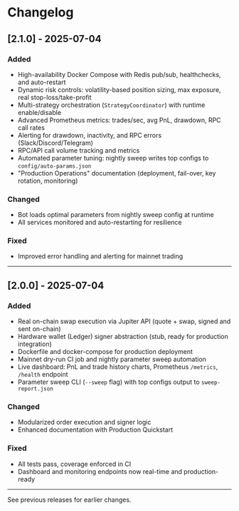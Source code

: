 # Changelog

## [2.1.0] - 2025-07-04

### Added

- High-availability Docker Compose with Redis pub/sub, healthchecks, and auto-restart
- Dynamic risk controls: volatility-based position sizing, max exposure, real stop-loss/take-profit
- Multi-strategy orchestration (`StrategyCoordinator`) with runtime enable/disable
- Advanced Prometheus metrics: trades/sec, avg PnL, drawdown, RPC call rates
- Alerting for drawdown, inactivity, and RPC errors (Slack/Discord/Telegram)
- RPC/API call volume tracking and metrics
- Automated parameter tuning: nightly sweep writes top configs to `config/auto-params.json`
- "Production Operations" documentation (deployment, fail-over, key rotation, monitoring)

### Changed

- Bot loads optimal parameters from nightly sweep config at runtime
- All services monitored and auto-restarting for resilience

### Fixed

- Improved error handling and alerting for mainnet trading

---

## [2.0.0] - 2025-07-04

### Added

- Real on-chain swap execution via Jupiter API (quote + swap, signed and sent on-chain)
- Hardware wallet (Ledger) signer abstraction (stub, ready for production integration)
- Dockerfile and docker-compose for production deployment
- Mainnet dry-run CI job and nightly parameter sweep automation
- Live dashboard: PnL and trade history charts, Prometheus `/metrics`, `/health` endpoint
- Parameter sweep CLI (`--sweep` flag) with top configs output to `sweep-report.json`

### Changed

- Modularized order execution and signer logic
- Enhanced documentation with Production Quickstart

### Fixed

- All tests pass, coverage enforced in CI
- Dashboard and monitoring endpoints now real-time and production-ready

---

See previous releases for earlier changes.
